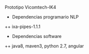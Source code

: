 Prototipo Vicomtech-IK4

+ Dependencias programario NLP

++ ixa-pipes-1.1.1

+ Dependencias software

++ java8, maven3, python 2.7, angular
